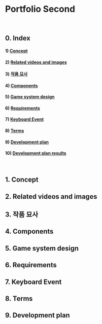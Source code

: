 # Portfolio Second
&nbsp;
## 0. Index
#### 1) [Concept](#1)
#### 2) [Related videos and images](#2)
#### 3) [작품 묘사](#3)
#### 4) [Components](#4)
#### 5) [Game system design](#5)
#### 6) [Requirements](#6)
#### 7) [Keyboard Event](#7)
#### 8) [Terms](#8)
#### 9) [Development plan](#9)
#### 10) [Development plan results](Results/index.md)
&nbsp;
## 1. Concept<a name='1'></a>
## 2. Related videos and images<a name='2'></a>
## 3. 작품 묘사<a name='3'></a>
## 4. Components<a name='4'></a>
## 5. Game system design<a name='5'></a>
## 6. Requirements<a name='6'></a>
## 7. Keyboard Event<a name='7'></a>
## 8. Terms<a name='8'></a>
## 9. Development plan<a name='9'></a>
